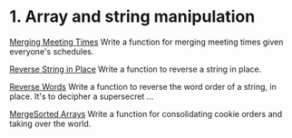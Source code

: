 # 1. Array and string manipulation

[Merging Meeting Times](https://github.com/sandix34/Interview-Cake/tree/master/Merging-meeting-time)
Write a function for merging meeting times given everyone's schedules.

[Reverse String in Place](https://github.com/sandix34/Interview-Cake/tree/master/Reverse-string-in-place)
Write a function to reverse a string in place.

[Reverse Words](https://github.com/sandix34/Interview-Cake/tree/master/Reverse-words) Write a function to reverse the word order of a string, in place. It's to decipher a supersecret ...

[MergeSorted Arrays](https://github.com/sandix34/Interview-Cake/blob/master/Merge-sorted-array/merge-sorted-array.js) Write a function for consolidating cookie orders and taking over the world.

